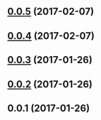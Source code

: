 <a name="0.0.5"></a>
## [0.0.5](https://github.com/neptunjs/react-ocl/compare/v0.0.4...v0.0.5) (2017-02-07)



<a name="0.0.4"></a>
## [0.0.4](https://github.com/neptunjs/react-ocl/compare/v0.0.3...v0.0.4) (2017-02-07)



<a name="0.0.3"></a>
## [0.0.3](https://github.com/neptunjs/react-ocl/compare/v0.0.2...v0.0.3) (2017-01-26)



<a name="0.0.2"></a>
## [0.0.2](https://github.com/neptunjs/react-ocl/compare/v0.0.1...v0.0.2) (2017-01-26)



<a name="0.0.1"></a>
## 0.0.1 (2017-01-26)



